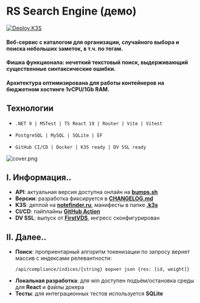 # RS Search Engine (демо)
[![Deploy.K3S](https://github.com/nicks219/RSSearchEngine/actions/workflows/cd.deploy.k3s.yml/badge.svg)](https://github.com/nicks219/RSSearchEngine/actions/workflows/cd.deploy.k3s.yml)

#### Веб-сервис с каталогом для организации, случайного выбора и поиска небольших заметок, в т.ч. по тегам.
#### Фишка функционала: нечеткий текстовый поиск, выдерживающий существенные синтаксические ошибки.
#### Архитектура оптимизирована для работы контейнеров на бюджетном хостинге 1vCPU/1Gb RAM.

## Технологии
* ```text
  .NET 9 | MSTest | TS React 19 | Router | Vite | Vitest
  ```    
* ```text
  PostgreSQL | MySQL | SQLite | EF
  ```
* ```text
  GitHub CI/CD | Docker | K3S ready | DV SSL ready
  ```

![cover.png](.common/cover.png)

## I. Информация..
* **API**: актуальная версия доступна онлайн на **[bumps.sh](https://bump.sh/nicks219/doc/rsse)**
* **Версии**: разработка фиксируется в **[CHANGELOG.md](CHANGELOG.md)**
* **K3S**: деплой на [**notefinder.ru**](https://notefinder.ru), манифесты в папке [**.k3s**](https://github.com/nicks219/RSSearchEngine/tree/master/.k3s)
* **CI/CD**: пайплайны [**GitHub Action**](https://github.com/nicks219/RSSearchEngine/actions)
* **DV SSL**: выпуск от [**FirstVDS**](https://firstvds.ru/services/ssl_certificate), ингресс сконфигурирован

## II. Далее..
* **Поиск**: проприентарный алгоритм токенизации по запросу вернет массив с индексами релевантности:
  ```text
  /api/compliance/indices/{string} вернет json {res: [id, weight]}
  ```
* **Локальная разработка**: для win доступен подъём/остановка среды для **React** и файлы докера
* **Тесты**: для интеграционных тестов используется **SQLite**
